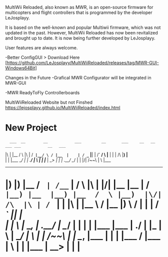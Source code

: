 MultiWii Reloaded, also known as MWR, is an open-source firmware for multicopters and flight controllers that is programmed by the developer LeJosplayy.

It is based on the well-known and popular Multiwii firmware, which was not updated in the past. However, MultiWii Reloaded has now been revitalized and brought up to date. It is now being further developed by LeJosplayy.

User features are always welcome. 


-Better ConfigGUI > Download Here [https://github.com/LeJosplayy/MultiWiiReloaded/releases/tag/MWR-GUI-Windows64Bit]


Changes in the Future
-Grafical MWR Configurator will be integrated in MWR-GUI

-MWR ReadyToFly Controllerboards


MultiWiiReloaded Website but not Finshed
https://lejosplayy.github.io/MultiWiiReloaded/index.html


New Project
=====================================================================================================================================================================================================================
      ___  __        __            ___         __       ___     __   __   ___ ___            __   ___                                                                                           
|\ | |__  /  \ |\ | /__` |__/ \ / |__  |    | / _` |__|  |     /__` /  \ |__   |  |  |  /\  |__) |__                                                                                            
| \| |___ \__/ | \| .__/ |  \  |  |    |___ | \__> |  |  |     .__/ \__/ |     |  |/\| /~~\ |  \ |___                                                                                                                                                                                                                                                                                
 __   __   ___  __     __     __                 ___  ___ ___  __      __   ___  __   ___  __   __                   __   ___               ___       ___  __          ___         __       ___ 
|__) |__) |__  /  ` | /__` | /  \ |\ |     |\/| |__  |__   |  /__`    |__) |__  |__) |__  /  \ |__)  |\/|  /\  |\ | /  ` |__     | |\ |    |__  \  / |__  |__) \ /    |__  |    | / _` |__|  |  
|    |  \ |___ \__, | .__/ | \__/ | \|     |  | |___ |___  |  .__/    |    |___ |  \ |    \__/ |  \  |  | /~~\ | \| \__, |___    | | \|    |___  \/  |___ |  \  |     |    |___ | \__> |  |  |                                                                            
=====================================================================================================================================================================================================================
